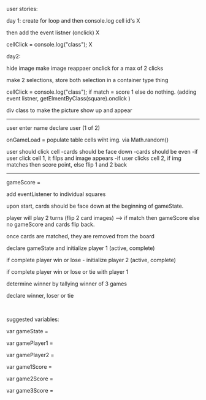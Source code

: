 
user stories:

day 1:
create for loop and then console.log cell id's X

then add the event listner (onclick) X

cellClick = console.log("class"); X

day2:

hide image
make image reappaer onclick for a max of 2 clicks

make 2 selections, store both selection in a container type thing

cellClick = console.log("class");
if match = score 1
else do nothing.
(adding event listner, getElmentByClass(square).onclick
)

div class to make the picture show up and appear

_____________


user enter name
declare user (1 of 2)

onGameLoad = populate table cells wiht img. via Math.random()

user should click cell
-cards should be face down
-cards should be even
-if user click cell 1, it filps and image appears
-if user clicks cell 2, if img matches then score point, else flip 1 and 2 back



_____________________


gameScore =



add eventListener to individual squares

upon start, cards should be face down at the beginning of gameState.


player will play 2 turns (flip 2 card images) --> if match then gameScore
else no gameScore and cards flip back.


once cards are matched, they are removed from the board



declare gameState and initialize player 1 (active, complete)

if complete player win or lose -  initialize player 2 (active, complete)

if complete player win or lose or tie with player 1

determine winner by tallying winner of 3 games

declare winner, loser or tie

<br>

suggested variables:

var gameState =

var gamePlayer1 =

var gamePlayer2 =

var game1Score =

var game2Score =

var game3Score =
